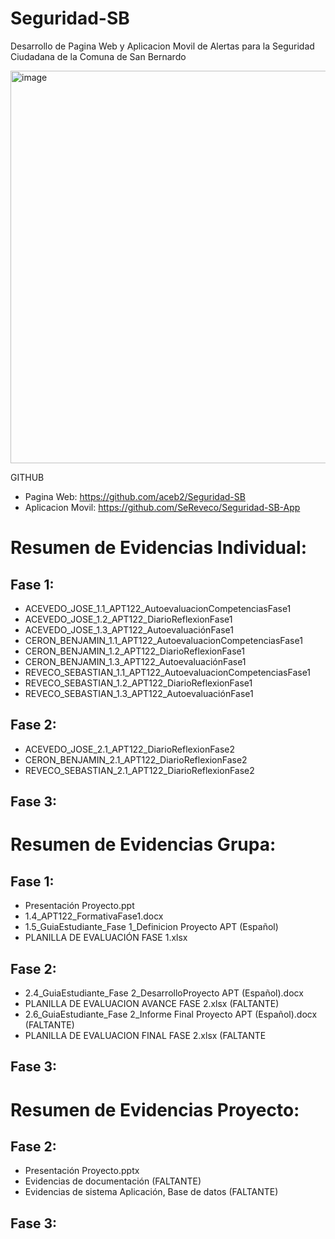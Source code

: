 # Seguridad-SB

Desarrollo de Pagina Web y Aplicacion Movil de Alertas para la Seguridad Ciudadana de la Comuna de San Bernardo

<img width="2500" height="628" alt="image" src="https://github.com/user-attachments/assets/6ebd3800-ab34-464c-b35e-6af43e2cb49c" />

GITHUB

- Pagina Web: https://github.com/aceb2/Seguridad-SB
- Aplicacion Movil: https://github.com/SeReveco/Seguridad-SB-App

# Resumen de Evidencias Individual:

## Fase 1:
- ACEVEDO_JOSE_1.1_APT122_AutoevaluacionCompetenciasFase1
- ACEVEDO_JOSE_1.2_APT122_DiarioReflexionFase1
- ACEVEDO_JOSE_1.3_APT122_AutoevaluaciónFase1
- CERON_BENJAMIN_1.1_APT122_AutoevaluacionCompetenciasFase1
- CERON_BENJAMIN_1.2_APT122_DiarioReflexionFase1
- CERON_BENJAMIN_1.3_APT122_AutoevaluaciónFase1
- REVECO_SEBASTIAN_1.1_APT122_AutoevaluacionCompetenciasFase1
- REVECO_SEBASTIAN_1.2_APT122_DiarioReflexionFase1
- REVECO_SEBASTIAN_1.3_APT122_AutoevaluaciónFase1

## Fase 2:
- ACEVEDO_JOSE_2.1_APT122_DiarioReflexionFase2
- CERON_BENJAMIN_2.1_APT122_DiarioReflexionFase2
- REVECO_SEBASTIAN_2.1_APT122_DiarioReflexionFase2

## Fase 3:

# Resumen de Evidencias Grupa:

## Fase 1:
- Presentación Proyecto.ppt
- 1.4_APT122_FormativaFase1.docx
- 1.5_GuiaEstudiante_Fase 1_Definicion Proyecto APT (Español)
- PLANILLA DE EVALUACIÓN FASE 1.xlsx

## Fase 2:
- 2.4_GuiaEstudiante_Fase 2_DesarrolloProyecto APT (Español).docx
- PLANILLA DE EVALUACION AVANCE FASE 2.xlsx (FALTANTE)
- 2.6_GuiaEstudiante_Fase 2_Informe Final Proyecto APT (Español).docx (FALTANTE)
- PLANILLA DE EVALUACION FINAL FASE 2.xlsx (FALTANTE

## Fase 3:

# Resumen de Evidencias Proyecto:

## Fase 2:
- Presentación Proyecto.pptx
- Evidencias de documentación (FALTANTE)
- Evidencias de sistema  Aplicación, Base de datos (FALTANTE)

## Fase 3:
